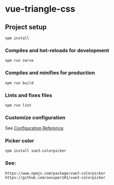 # vue-triangle-css

## Project setup
```
npm install
```

### Compiles and hot-reloads for development
```
npm run serve
```

### Compiles and minifies for production
```
npm run build
```

### Lints and fixes files
```
npm run lint
```

### Customize configuration
See [Configuration Reference](https://cli.vuejs.org/config/).

### Picker color
```
npm install vue3-colorpicker
```
### See: 
```
https://www.npmjs.com/package/vue3-colorpicker
https://github.com/aesoper101/vue3-colorpicker
```
